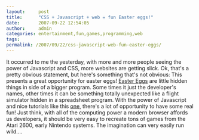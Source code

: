 ```yaml
---
layout:     post
title:      "CSS + Javascript + web = fun Easter eggs!"
date:       2007-09-22 12:54:05
author:     admin
categories: entertainment,fun,games,programming,web
tags:  
permalink: /2007/09/22/css-javascript-web-fun-easter-eggs/
---
```

It occurred to me the yesterday, with more and more people seeing the power of Javascript and CSS, more websites are getting slick. Ok, that's a pretty obvious statement, but here's something that's not obvious: This presents a great opportunity for easter eggs! [Easter Eggs](http://en.wikipedia.org/wiki/Easter_egg_\(virtual\)) are little hidden things in side of a bigger program. Some times it just the developer's names, other times it can be something totally unexpected like a flight simulator hidden in a spreadsheet program. With the power of Javascript and nice tutorials like this [one](http://www.webreference.com/programming/javascript/java_anim2/index.html), there's a lot of opportunity to have some real fun! Just think, with all of the computing power a modern browser affords us developers, it should be very easy to recreate tons of games from the Atari 2600, early Nintendo systems. The imagination can very easily run wild....
